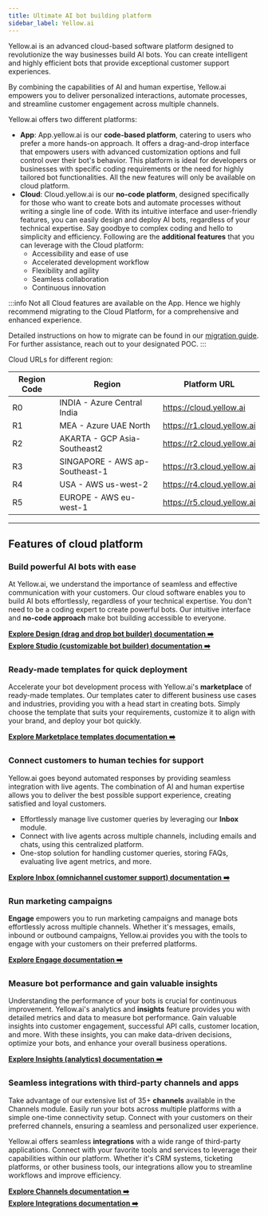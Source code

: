 ```yaml
---
title: Ultimate AI bot building platform
sidebar_label: Yellow.ai
---
```


Yellow.ai is an advanced cloud-based software platform designed to revolutionize the way businesses build AI bots. You can create intelligent and highly efficient bots that provide exceptional customer support experiences. 

By combining the capabilities of AI and human expertise, Yellow.ai empowers you to deliver personalized interactions, automate processes, and streamline customer engagement across multiple channels.

Yellow.ai offers two different platforms:

- **App**: App.yellow.ai is our **code-based platform**, catering to users who prefer a more hands-on approach. It offers a drag-and-drop interface that empowers users with advanced customization options and full control over their bot's behavior. This platform is ideal for developers or businesses with specific coding requirements or the need for highly tailored bot functionalities. All the new features will only be available on cloud platform.
- **Cloud**: Cloud.yellow.ai is our **no-code platform**, designed specifically for those who want to create bots and automate processes without writing a single line of code. With its intuitive interface and user-friendly features, you can easily design and deploy AI bots, regardless of your technical expertise. Say goodbye to complex coding and hello to simplicity and efficiency. Following are the **additional features** that you can leverage with the Cloud platform:
    - Accessibility and ease of use
    - Accelerated development workflow
    - Flexibility and agility
    - Seamless collaboration
    - Continuous innovation

:::info
Not all Cloud features are available on the App. Hence we highly recommend migrating to the Cloud Platform, for a comprehensive and enhanced experience. 

Detailed instructions on how to migrate can be found in our [migration guide](https://docs.yellow.ai/docs/cookbooks/migration-guide).     
For further assistance, reach out to your designated POC.
:::

Cloud URLs for different region: 

| Region Code | Region | Platform URL |
| -------- | -------- | -------- |
R0	| INDIA - Azure Central India |	https://cloud.yellow.ai
R1	| MEA - Azure UAE North	| https://r1.cloud.yellow.ai
R2	| AKARTA - GCP Asia-Southeast2	|https://r2.cloud.yellow.ai
R3	|SINGAPORE - AWS ap-Southeast-1	|https://r3.cloud.yellow.ai
R4	|USA - AWS us-west-2	|https://r4.cloud.yellow.ai
R5	|EUROPE - AWS eu-west-1	| https://r5.cloud.yellow.ai


--------

## Features of cloud platform

### Build powerful AI bots with ease

At Yellow.ai, we understand the importance of seamless and effective communication with your customers. Our cloud software enables you to build AI bots effortlessly, regardless of your technical expertise. You don't need to be a coding expert to create powerful bots. Our intuitive interface and **no-code approach** make bot building accessible to everyone.

[**Explore Design (drag and drop bot builder) documentation :arrow_right:**](https://docs.yellow.ai/docs/platform_concepts/design/conversation-design)      
[**Explore Studio (customizable bot builder) documentation :arrow_right:**](https://docs.yellow.ai/docs/platform_concepts/studio/overview)


### Ready-made templates for quick deployment

Accelerate your bot development process with Yellow.ai's **marketplace** of ready-made templates. Our templates cater to different business use cases and industries, providing you with a head start in creating bots. Simply choose the template that suits your requirements, customize it to align with your brand, and deploy your bot quickly.

[**Explore Marketplace templates documentation :arrow_right:**](https://docs.yellow.ai/docs/platform_concepts/Getting%20Started/marketplaceintro)


### Connect customers to human techies for support

Yellow.ai goes beyond automated responses by providing seamless integration with live agents. The combination of AI and human expertise allows you to deliver the best possible support experience, creating satisfied and loyal customers.
      
- Effortlessly manage live customer queries by leveraging our **Inbox** module. 
- Connect with live agents across multiple channels, including emails and chats, using this centralized platform. 
- One-stop solution for handling customer queries, storing FAQs, evaluating live agent metrics, and more. 


[**Explore Inbox (omnichannel customer support) documentation :arrow_right:**](https://docs.yellow.ai/docs/platform_concepts/inbox)


### Run marketing campaigns 

**Engage** empowers you to run marketing campaigns and manage bots effortlessly across multiple channels. Whether it's messages, emails, inbound or outbound campaigns, Yellow.ai provides you with the tools to engage with your customers on their preferred platforms. 

[**Explore Engage documentation :arrow_right:**](https://docs.yellow.ai/docs/platform_concepts/engagement/engage)

### Measure bot performance and gain valuable insights

Understanding the performance of your bots is crucial for continuous improvement. Yellow.ai's analytics and **insights** feature provides you with detailed metrics and data to measure bot performance. Gain valuable insights into customer engagement, successful API calls, customer location, and more. With these insights, you can make data-driven decisions, optimize your bots, and enhance your overall business operations.

[**Explore Insights (analytics) documentation :arrow_right:**](https://docs.yellow.ai/docs/platform_concepts/growth/introductiontoinsights)


### Seamless integrations with third-party channels and apps

Take advantage of our extensive list of 35+ **channels** available in the Channels module. Easily run your bots across multiple platforms with a simple one-time connectivity setup. Connect with your customers on their preferred channels, ensuring a seamless and personalized user experience.

Yellow.ai offers seamless **integrations** with a wide range of third-party applications. Connect with your favorite tools and services to leverage their capabilities within our platform. Whether it's CRM systems, ticketing platforms, or other business tools, our integrations allow you to streamline workflows and improve efficiency.


[**Explore Channels documentation :arrow_right:**](https://docs.yellow.ai/docs/platform_concepts/channelConfiguration/overview)        
[**Explore Integrations documentation :arrow_right:**](https://docs.yellow.ai/docs/platform_concepts/appConfiguration/overview)



